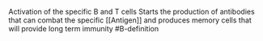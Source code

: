 Activation of the specific B and T cells
Starts the production of antibodies that can combat the specific [[Antigen]] and produces memory cells that will provide long term immunity
#B-definition 